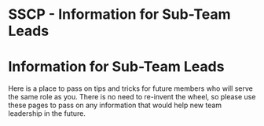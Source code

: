 # SSCP - Information for Sub-Team Leads

# Information for Sub-Team Leads

Here is a place to pass on tips and tricks for future members who will serve the same role as you. There is no need to re-invent the wheel, so please use these pages to pass on any information that would help new team leadership in the future. 

